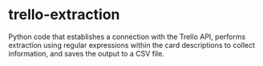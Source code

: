 # trello-extraction

Python code that establishes a connection with the Trello API, performs extraction using regular expressions within the card descriptions to collect information, and saves the output to a CSV file.
